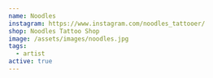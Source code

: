 ```yaml
---
name: Noodles
instagram: https://www.instagram.com/noodles_tattooer/
shop: Noodles Tattoo Shop
image: /assets/images/noodles.jpg
tags:
  - artist
active: true
---
```

